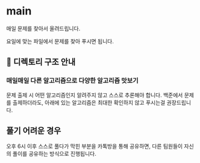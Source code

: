 # main
매일 문제를 찾아서 올려드립니다.

요일에 맞는 파일에서 문제를 찾아 푸시면 됩니다.

## 📁 디렉토리 구조 안내
### 매일매일 다른 알고리즘으로 다양한 알고리즘 맛보기
문제 출제 시 어떤 알고리즘인지 알려주지 않고 스스로 추론해야 합니다.
백준에서 문제를 출제하더라도, 아래에 있는 알고리즘은 최대한 확인하지 않고 푸시는걸 권장드립니다.

## 풀기 어려운 경우
오후 6시 이후 스스로 풀다가 막힌 부분을 카톡방을 통해 공유하면, 다른 팀원들이 자신의 풀이를 공유하는 방식으로 진행됩니다.
